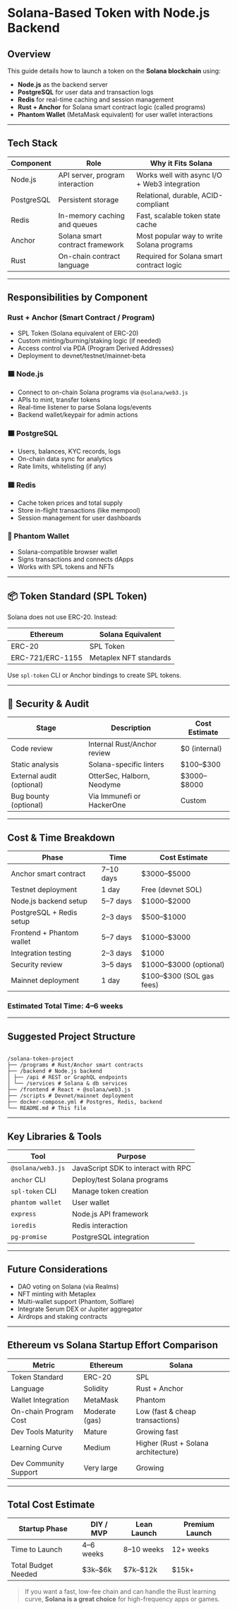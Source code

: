 # Solana-Based Token with Node.js Backend

## Overview

This guide details how to launch a token on the **Solana blockchain** using:

- **Node.js** as the backend server
- **PostgreSQL** for user data and transaction logs
- **Redis** for real-time caching and session management
- **Rust + Anchor** for Solana smart contract logic (called programs)
- **Phantom Wallet** (MetaMask equivalent) for user wallet interactions

---

## Tech Stack

| Component  | Role                            | Why it Fits Solana                           |
| ---------- | ------------------------------- | -------------------------------------------- |
| Node.js    | API server, program interaction | Works well with async I/O + Web3 integration |
| PostgreSQL | Persistent storage              | Relational, durable, ACID-compliant          |
| Redis      | In-memory caching and queues    | Fast, scalable token state cache             |
| Anchor     | Solana smart contract framework | Most popular way to write Solana programs    |
| Rust       | On-chain contract language      | Required for Solana smart contract logic     |

---

## Responsibilities by Component

### Rust + Anchor (Smart Contract / Program)

- SPL Token (Solana equivalent of ERC-20)
- Custom minting/burning/staking logic (if needed)
- Access control via PDA (Program Derived Addresses)
- Deployment to devnet/testnet/mainnet-beta

### 🟦 Node.js

- Connect to on-chain Solana programs via `@solana/web3.js`
- APIs to mint, transfer tokens
- Real-time listener to parse Solana logs/events
- Backend wallet/keypair for admin actions

### 🟧 PostgreSQL

- Users, balances, KYC records, logs
- On-chain data sync for analytics
- Rate limits, whitelisting (if any)

### 🟥 Redis

- Cache token prices and total supply
- Store in-flight transactions (like mempool)
- Session management for user dashboards

### 🧩 Phantom Wallet

- Solana-compatible browser wallet
- Signs transactions and connects dApps
- Works with SPL tokens and NFTs

---

## 📦 Token Standard (SPL Token)

Solana does not use ERC-20. Instead:

| Ethereum         | Solana Equivalent      |
| ---------------- | ---------------------- |
| ERC-20           | SPL Token              |
| ERC-721/ERC-1155 | Metaplex NFT standards |

Use `spl-token` CLI or Anchor bindings to create SPL tokens.

---

## 🔐 Security & Audit

| Stage                     | Description                 | Cost Estimate  |
| ------------------------- | --------------------------- | -------------- |
| Code review               | Internal Rust/Anchor review | \$0 (internal) |
| Static analysis           | Solana-specific linters     | \$100–\$300    |
| External audit (optional) | OtterSec, Halborn, Neodyme  | \$3000–\$8000  |
| Bug bounty (optional)     | Via Immunefi or HackerOne   | Custom         |

---

## Cost & Time Breakdown

| Phase                     | Time      | Cost Estimate              |
| ------------------------- | --------- | -------------------------- |
| Anchor smart contract     | 7–10 days | \$3000–\$5000              |
| Testnet deployment        | 1 day     | Free (devnet SOL)          |
| Node.js backend setup     | 5–7 days  | \$1000–\$2000              |
| PostgreSQL + Redis setup  | 2–3 days  | \$500–\$1000               |
| Frontend + Phantom wallet | 5–7 days  | \$1000–\$3000              |
| Integration testing       | 2–3 days  | \$1000                     |
| Security review           | 3–5 days  | \$1000–\$3000 (optional)   |
| Mainnet deployment        | 1 day     | \$100–\$300 (SOL gas fees) |

### Estimated Total Time: 4–6 weeks

---

## Suggested Project Structure

```

/solana-token-project
├── /programs # Rust/Anchor smart contracts
├── /backend # Node.js backend
│ ├── /api # REST or GraphQL endpoints
│ └── /services # Solana & db services
├── /frontend # React + @solana/web3.js
├── /scripts # Devnet/mainnet deployment
├── docker-compose.yml # Postgres, Redis, backend
└── README.md # This file

```

---

## Key Libraries & Tools

| Tool              | Purpose                             |
| ----------------- | ----------------------------------- |
| `@solana/web3.js` | JavaScript SDK to interact with RPC |
| `anchor` CLI      | Deploy/test Solana programs         |
| `spl-token` CLI   | Manage token creation               |
| `phantom wallet`  | User wallet                         |
| `express`         | Node.js API framework               |
| `ioredis`         | Redis interaction                   |
| `pg-promise`      | PostgreSQL integration              |

---

## Future Considerations

- DAO voting on Solana (via Realms)
- NFT minting with Metaplex
- Multi-wallet support (Phantom, Solflare)
- Integrate Serum DEX or Jupiter aggregator
- Airdrops and staking contracts

---

## Ethereum vs Solana Startup Effort Comparison

| Metric                | Ethereum       | Solana                              |
| --------------------- | -------------- | ----------------------------------- |
| Token Standard        | ERC-20         | SPL                                 |
| Language              | Solidity       | Rust + Anchor                       |
| Wallet Integration    | MetaMask       | Phantom                             |
| On-chain Program Cost | Moderate (gas) | Low (fast & cheap transactions)     |
| Dev Tools Maturity    | Mature         | Growing fast                        |
| Learning Curve        | Medium         | Higher (Rust + Solana architecture) |
| Dev Community Support | Very large     | Growing                             |

---

## Total Cost Estimate

| Startup Phase       | DIY / MVP | Lean Launch | Premium Launch |
| ------------------- | --------- | ----------- | -------------- |
| Time to Launch      | 4–6 weeks | 8–10 weeks  | 12+ weeks      |
| Total Budget Needed | \$3k–\$6k | \$7k–\$12k  | \$15k+         |

> If you want a fast, low-fee chain and can handle the Rust learning curve, **Solana is a great choice** for high-frequency apps or games.
